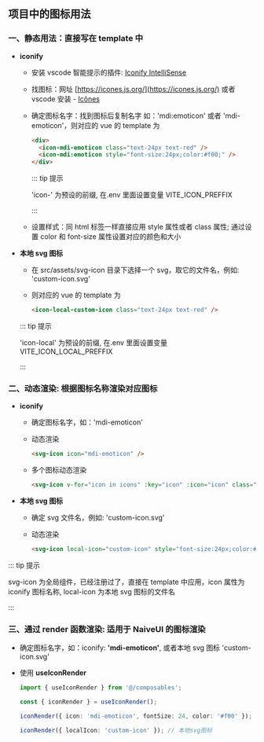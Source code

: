 ## 项目中的图标用法

### 一、静态用法：直接写在 template 中

- **iconify**

  - 安装 vscode 智能提示的插件: [Iconify IntelliSense](https://marketplace.visualstudio.com/items?itemName=antfu.iconify)

  - 找图标：网址 [https://icones.js.org/](https://icones.js.org/) 或者 vscode 安装 - [Icônes](https://marketplace.visualstudio.com/items?itemName=afzalsayed96.icones)

  - 确定图标名字：找到图标后复制名字 如：'mdi:emoticon' 或者 'mdi-emoticon'，则对应的 vue 的 template 为

    ```html
    <div>
      <icon-mdi-emoticon class="text-24px text-red" />
      <icon-mdi:emoticon style="font-size:24px;color:#f00;" />
    </div>
    ```

    ::: tip 提示

    'icon-' 为预设的前缀, 在.env 里面设置变量 VITE_ICON_PREFFIX

    :::

  - 设置样式：同 html 标签一样直接应用 style 属性或者 class 属性; 通过设置 color 和 font-size 属性设置对应的颜色和大小

- **本地 svg 图标**

  - 在 src/assets/svg-icon 目录下选择一个 svg，取它的文件名，例如: 'custom-icon.svg'

  - 则对应的 vue 的 template 为

    ```html
    <icon-local-custom-icon class="text-24px text-red" />
    ```

  ::: tip 提示

  'icon-local' 为预设的前缀, 在.env 里面设置变量 VITE_ICON_LOCAL_PREFFIX

  :::

### 二、动态渲染: 根据图标名称渲染对应图标

- **iconify**

  - 确定图标名字，如：'mdi-emoticon'

  - 动态渲染

    ```html
    <svg-icon icon="mdi-emoticon" />
    ```

  - 多个图标动态渲染

    ```html
    <svg-icon v-for="icon in icons" :key="icon" :icon="icon" class="text-24px text-red" />
    ```

- **本地 svg 图标**

  - 确定 svg 文件名，例如: 'custom-icon.svg'

  - 动态渲染

    ```html
    <svg-icon local-icon="custom-icon" style="font-size:24px;color:#f00;" />
    ```

::: tip 提示

svg-icon 为全局组件，已经注册过了，直接在 template 中应用，icon 属性为 iconify 图标名称, local-icon 为本地 svg 图标的文件名

:::

### 三、通过 render 函数渲染: 适用于 NaiveUI 的图标渲染

- 确定图标名字，如：iconify: **'mdi-emoticon'**, 或者本地 svg 图标 'custom-icon.svg'

- 使用 **useIconRender**

  ```typescript
  import { useIconRender } from '@/composables';

  const { iconRender } = useIconRender();

  iconRender({ icon: 'mdi-emoticon', fontSize: 24, color: '#f00' }); // iconify

  iconRender({ localIcon: 'custom-icon' }); // 本地svg图标
  ```
